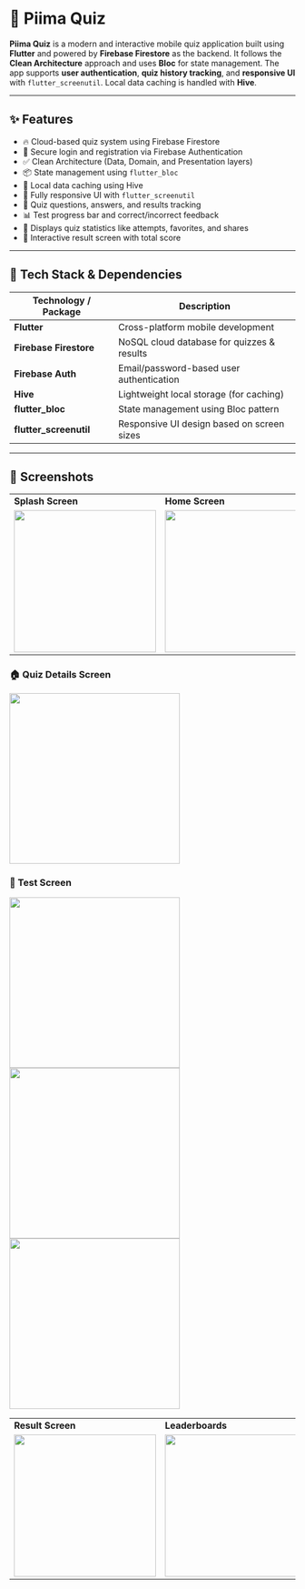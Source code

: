# 🧠 Piima Quiz

**Piima Quiz** is a modern and interactive mobile quiz application built using **Flutter** and powered by **Firebase Firestore** as the backend. It follows the **Clean Architecture** approach and uses **Bloc** for state management. The app supports **user authentication**, **quiz history tracking**, and **responsive UI** with `flutter_screenutil`. Local data caching is handled with **Hive**.

---

## ✨ Features

- 🔥 Cloud-based quiz system using Firebase Firestore
- 🔐 Secure login and registration via Firebase Authentication
- ✅ Clean Architecture (Data, Domain, and Presentation layers)
- 📦 State management using `flutter_bloc`
- 💾 Local data caching using Hive
- 📱 Fully responsive UI with `flutter_screenutil`
- 📝 Quiz questions, answers, and results tracking
- 📊 Test progress bar and correct/incorrect feedback
- 🧠 Displays quiz statistics like attempts, favorites, and shares
- 🎉 Interactive result screen with total score

---

## 🧪 Tech Stack & Dependencies

| Technology / Package       | Description                                  |
|----------------------------|----------------------------------------------|
| **Flutter**                | Cross-platform mobile development            |
| **Firebase Firestore**     | NoSQL cloud database for quizzes & results   |
| **Firebase Auth**          | Email/password-based user authentication     |
| **Hive**                   | Lightweight local storage (for caching)      |
| **flutter_bloc**           | State management using Bloc pattern          |
| **flutter_screenutil**     | Responsive UI design based on screen sizes   |

---


## 📸 Screenshots

<table>
  <tr>
    <td><b>Splash Screen</b></td>
    <td><b>Home Screen</b></td>
  </tr>
  <tr>
    <td><img src="assets/screenshots/splash.png" width="250"/></td>
    <td><img src="assets/screenshots/home.png" width="250"/></td>
  </tr>
</table>

### 🏠 Quiz Details Screen
<img src="assets/screenshots/quiz_details.png" width="300"/>

### 🧪 Test Screen
<img src="assets/screenshots/test.png" width="300"/>
<img src="assets/screenshots/test2.png" width="300"/>
<img src="assets/screenshots/test3.png" width="300"/>

<table>
  <tr>
    <td><b>Result Screen</b></td>
    <td><b>Leaderboards</b></td>
  </tr>
  <tr>
    <td><img src="assets/screenshots/result.png" width="250"/></td>
    <td><img src="assets/screenshots/leaderboard.png" width="250"/></td>
  </tr>
</table>



